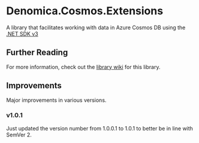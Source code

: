 ﻿# Denomica.Cosmos.Extensions

A library that facilitates working with data in Azure Cosmos DB using the [.NET SDK v3](https://docs.microsoft.com/azure/cosmos-db/sql/sql-api-sdk-dotnet-standard)

## Further Reading

For more information, check out the [library wiki](https://github.com/Denomica/Denomica.Cosmos.Extensions/wiki) for this library.

## Improvements

Major improvements in various versions.

### v1.0.1

Just updated the version number from 1.0.0.1 to 1.0.1 to better be in line with SemVer 2.
